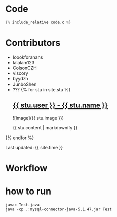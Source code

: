 # Code

``` c
{% include_relative code.c %}
```

# Contributors

- loookforanans
- lalalam123
- ColsonCZH
- viscory
- byydzh
- JunboShen
- ???
{% for stu in site.stu %}
  <h2>
    <a href="https://github.com/{{ stu.user }}">
      {{ stu.user }} - {{ stu.name }}
    </a>
  </h2>
  ![image]({{ stu.image }})
  <p>{{ stu.content | markdownify }}</p>
{% endfor %}

Last updated: {{ site.time }}
# Workflow

# how to run
```
javac Test.java
java -cp .:mysql-connector-java-5.1.47.jar Test
```
